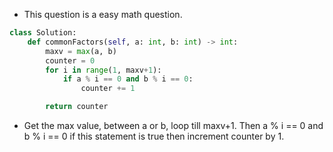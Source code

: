 - This question is a easy math question. 

```python
class Solution:
	def commonFactors(self, a: int, b: int) -> int:
		maxv = max(a, b)
		counter = 0
		for i in range(1, maxv+1):
			if a % i == 0 and b % i == 0:
				counter += 1

		return counter
```

- Get the max value, between a or b, loop till maxv+1. Then a % i == 0 and b % i == 0 if this statement is true then increment counter by 1. 

